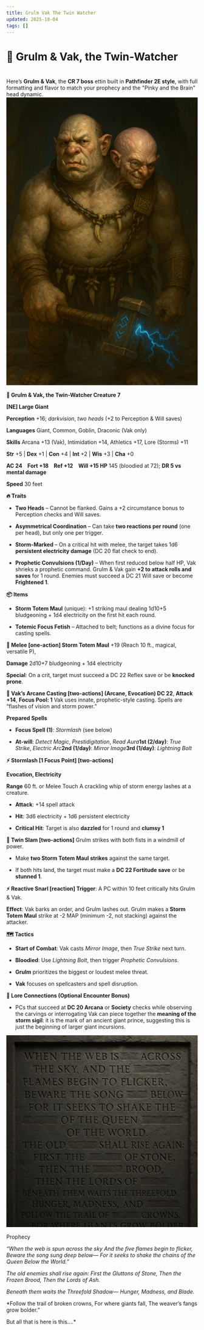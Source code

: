 ```yaml
---
title: Grulm Vak The Twin Watcher
updated: 2025-10-04
tags: []
---
```


# 👑 Grulm & Vak, the Twin-Watcher

#

Here’s **Grulm & Vak**, the **CR 7 boss** ettin built in **Pathfinder 2E style**, with full formatting and flavor to match your prophecy and the "Pinky and the Brain" head dynamic.
![58E9907F-2379-465A-B04F-E6C428170383](/assets/images/58E9907F-2379-465A-B04F-E6C428170383.png)

**👑 Grulm & Vak, the Twin-Watcher
Creature 7**

**[NE] Large Giant**

**Perception** +16; *darkvision*, *two heads* (+2 to Perception & Will saves)

**Languages** Giant, Common, Goblin, Draconic (Vak only)

**Skills** Arcana +13 (Vak), Intimidation +14, Athletics +17, Lore (Storms) +11

**Str** +5 | **Dex** +1 | **Con** +4 | **Int** +2 | **Wis** +3 | **Cha** +0

**AC 24 Fort +18 Ref +12 Will +15
HP** 145 (bloodied at 72); **DR 5 vs mental damage**

**Speed** 30 feet

**🔥 Traits**

* **Two Heads** – Cannot be flanked. Gains a +2 circumstance bonus to Perception checks and Will saves.

* **Asymmetrical Coordination** – Can take **two reactions per round** (one per head), but only one per trigger.

* **Storm-Marked** – On a critical hit with melee, the target takes 1d6 **persistent electricity damage** (DC 20 flat check to end).

* **Prophetic Convulsions (1/Day)** – When first reduced below half HP, Vak shrieks a prophetic command. Grulm & Vak gain **+2 to attack rolls and saves** for 1 round. Enemies must succeed a DC 21 Will save or become **Frightened 1**.

**📦 Items**

* **Storm Totem Maul** (unique): +1 striking maul dealing 1d10+5 bludgeoning + 1d4 electricity on the first hit each round.

* **Totemic Focus Fetish** – Attached to belt; functions as a divine focus for casting spells.

**🎯 Melee [one-action]
Storm Totem Maul** +19 (Reach 10 ft., magical, versatile P),

**Damage** 2d10+7 bludgeoning + 1d4 electricity

**Special**: On a crit, target must succeed a DC 22 Reflex save or be **knocked prone**.

**🧠 Vak’s Arcane Casting [two-actions] (Arcane, Evocation)
DC 22**, **Attack +14**, **Focus Pool: 1**
Vak uses innate, prophetic-style casting. Spells are “flashes of vision and storm power.”

**Prepared Spells**

* **Focus Spell (1)**: *Stormlash* (see below)

* **At-will**: *Detect Magic*, *Prestidigitation*, *Read Aura***1st (2/day)**: *True Strike*, *Electric Arc***2nd (1/day)**: *Mirror Image***3rd (1/day)**: *Lightning Bolt*

**⚡ Stormlash [1 Focus Point]
[two-actions]**

**Evocation, Electricity**

**Range** 60 ft. or Melee Touch
A crackling whip of storm energy lashes at a creature.

* **Attack**: +14 spell attack

* **Hit**: 3d6 electricity + 1d6 persistent electricity

* **Critical Hit**: Target is also **dazzled** for 1 round and **clumsy 1**

**👣 Twin Slam [two-actions]**
Grulm strikes with both fists in a windmill of power.

* Make **two Storm Totem Maul strikes** against the same target.

* If both hits land, the target must make a **DC 22 Fortitude save** or be **stunned 1**.

**⚡ Reactive Snarl [reaction]
Trigger**: A PC within 10 feet critically hits Grulm & Vak.

**Effect**: Vak barks an order, and Grulm lashes out.
Grulm makes a **Storm Totem Maul** strike at -2 MAP (minimum -2, not stacking) against the attacker.

**🗺️ Tactics**

* **Start of Combat**: Vak casts *Mirror Image*, then *True Strike* next turn.

* **Bloodied**: Use *Lightning Bolt*, then trigger *Prophetic Convulsions*.

* **Grulm** prioritizes the biggest or loudest melee threat.

* **Vak** focuses on spellcasters and spell disruption.

**🧠 Lore Connections (Optional Encounter Bonus)**

* PCs that succeed at **DC 20 Arcana** or **Society** checks while observing the carvings or interrogating Vak can piece together the **meaning of the storm sigil**: it is the mark of an ancient giant prince, suggesting this is just the beginning of larger giant incursions.

![0CDAAAE8-2F46-48B0-99C5-DED5D003945C](/assets/images/0CDAAAE8-2F46-48B0-99C5-DED5D003945C.png)

Prophecy

*“When the web is spun across the sky
And the five flames begin to flicker,
Beware the song sung deep below—
For it seeks to shake the chains of the Queen Below the World.”*

*The old enemies shall rise again:
First the Gluttons of Stone,
Then the Frozen Brood,
Then the Lords of Ash.*

*Beneath them waits the Threefold Shadow—
Hunger, Madness, and Blade.*

*Follow the trail of broken crowns,
For where giants fall,
The weaver’s fangs grow bolder.”

But all that is here is this….*

